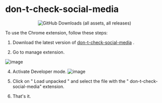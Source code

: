# don-t-check-social-media

<div align="center">

![GitHub Downloads (all assets, all releases)](https://img.shields.io/github/downloads/writedev/don-t-check-social-media/total)

</div>

To use the Chrome extension, follow these steps:

1. Download the latest version of [don-t-check-social-media](https://github.com/whritedev/don-t-check-social-media/releases)
   .

2. Go to manage extension.

![image](https://github.com/user-attachments/assets/21674c2f-0493-451c-9930-eebb5e2d1334)

4. Activate Developer mode.
   ![image](https://github.com/user-attachments/assets/d17cc48a-ed11-4fe8-8b95-58b9567da6b3)

5. Click on " Load unpacked " and select the file with the " don-t-check-social-media" extension.

6. That's it.
